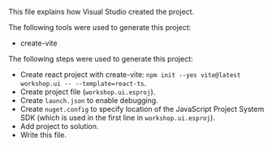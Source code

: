 This file explains how Visual Studio created the project.

The following tools were used to generate this project:
- create-vite

The following steps were used to generate this project:
- Create react project with create-vite: `npm init --yes vite@latest workshop.ui -- --template=react-ts`.
- Create project file (`workshop.ui.esproj`).
- Create `launch.json` to enable debugging.
- Create `nuget.config` to specify location of the JavaScript Project System SDK (which is used in the first line in `workshop.ui.esproj`).
- Add project to solution.
- Write this file.
